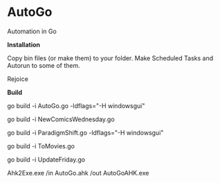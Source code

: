 # AutoGo

Automation in Go



**Installation**

Copy bin files (or make them) to your folder. Make Scheduled Tasks and Autorun to some of them.

Rejoice



**Build**

go build -i AutoGo.go -ldflags="-H windowsgui"

go build -i NewComicsWednesday.go

go build -i ParadigmShift.go -ldflags="-H windowsgui"

go build -i ToMovies.go

go build -i UpdateFriday.go 

Ahk2Exe.exe /in AutoGo.ahk /out AutoGoAHK.exe


